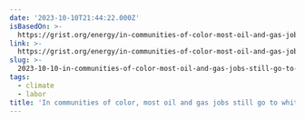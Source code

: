 ```yaml
---
date: '2023-10-10T21:44:22.000Z'
isBasedOn: >-
  https://grist.org/energy/in-communities-of-color-most-oil-and-gas-jobs-still-go-to-white-workers/
link: >-
  https://grist.org/energy/in-communities-of-color-most-oil-and-gas-jobs-still-go-to-white-workers/
slug: >-
  2023-10-10-in-communities-of-color-most-oil-and-gas-jobs-still-go-to-white-workers-or
tags:
  - climate
  - labor
title: 'In communities of color, most oil and gas jobs still go to white workers | '
---
```


